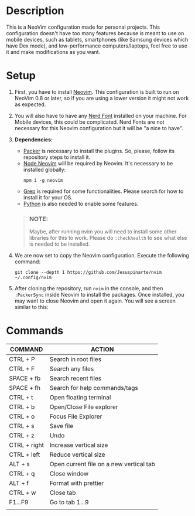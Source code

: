 # Description

This is a NeoVim configuration made for personal projects. This configuration doesn't have too many features because is meant to use on mobile devices, such as tablets, smartphones (like Samsung devices which have Dex mode), and low-performance computers/laptops, feel free to use it and make modifications as you want.

# Setup

1. First, you have to install [Neovim](https://github.com/neovim/neovim/wiki/Installing-Neovim). This configuration is built to run on NeoVim 0.8 or later, so if you are using a lower version it might not work as expected.

2. You will also have to have any [Nerd Font](https://github.com/neovim/neovim/wiki/Installing-Neovim) installed on your machine. For Mobile devices, this could be complicated. Nerd Fonts are not necessary for this Neovim configuration but it will be "a nice to have".

3. **Dependencies:**

   - [Packer](https://github.com/wbthomason/packer.nvim#quickstart) is necessary to install the plugins. So, please, follow its repository steps to install it.
   - [Node Neovim](https://www.google.com/search?q=node+neovim&sxsrf=APwXEddTP43WoQNDgfhQB1iOlG2s4pOQYA%3A1680994508681&ei=zPAxZOmaKc6MwbkPlOm32Ac&ved=0ahUKEwjpsLzEsJv-AhVORjABHZT0DXsQ4dUDCA8&uact=5&oq=node+neovim&gs_lcp=Cgxnd3Mtd2l6LXNlcnAQAzIICAAQgAQQywEyBggAEBYQHjIGCAAQFhAeMgYIABAWEB4yBggAEBYQHjIGCAAQFhAeMgYIABAWEB4yBggAEBYQHjIGCAAQFhAeMgYIABAWEB46CggAEEcQ1gQQsANKBAhBGABQkQRYmwxgrg1oAnABeACAAbIBiAHlB5IBAzAuNpgBAKABAcgBCMABAQ&sclient=gws-wiz-serp) will be required by Neovim. It's necessary to be installed globally:
     ```
     npm i -g neovim
     ```
   - [Grep](https://www.google.com/search?q=grep+install&sxsrf=APwXEdcgjWS5DjJAtBhW-YXJ9EUTD6aYyg%3A1680994608111&ei=MPExZOGzBqmAkvQPnuuN-Aw&ved=0ahUKEwjhi_HzsJv-AhUpgIQIHZ51A88Q4dUDCA8&uact=5&oq=grep+install&gs_lcp=Cgxnd3Mtd2l6LXNlcnAQAzIECCMQJzIICAAQgAQQywEyCAgAEIAEEMsBMggIABCABBDLATIICAAQgAQQywEyCAgAEIAEEMsBMggIABCABBDLATIICAAQgAQQywEyCAgAEIAEEMsBMggIABCABBDLAToHCCMQsAMQJzoKCAAQRxDWBBCwAzoKCAAQigUQsAMQQzoHCAAQigUQQzoKCAAQgAQQFBCHAjoFCAAQgARKBAhBGABQiQFYrQhgswloAXABeACAAa0BiAH6CJIBAzAuN5gBAKABAcgBCsABAQ&sclient=gws-wiz-serp) is required for some functionalities. Please search for how to install it for your OS.
   - [Python](https://www.python.org/downloads/) is also needed to enable some features.

   > ### **NOTE:**
   >
   > Maybe, after running nvim you will need to install some other libraries for this to work. Please do `:checkhealth` to see what else is needed to be installed.

4. We are now set to copy the Neovim configuration. Execute the following command:

    ```
    git clone --depth 1 https://github.com/Jesuspinarte/nvim ~/.config/nvim
    ```

5. After cloning the repository, run `nvim` in the console, and then `:PackerSync` inside Neovim to install the packages. Once installed, you may want to close Neovim and open it again. You will see a screen similar to this:

# Commands

| **COMMAND**  | **ACTION**                              |
| ------------ | --------------------------------------- |
| CTRL + P     | Search in root files                    |
| CTRL + F     | Search any files                        |
| SPACE + fb   | Search recent files                     |
| SPACE + fh   | Search for help commands/tags           |
| CTRL + t     | Open floating terminal                  |
| CTRL + b     | Open/Close File explorer                |
| CTRL + o     | Focus File Explorer                     |
| CTRL + s     | Save file                               |
| CTRL + z     | Undo                                    |
| CTRL + right | Increase vertical size                  |
| CTRL + left  | Reduce vertical size                    |
| ALT + s      | Open current file on a new vertical tab |
| CTRL + q     | Close window                            |
| ALT + f      | Format with prettier                    |
| CTRL + w     | Close tab                               |
| F1...F9      | Go to tab 1...9                         |
|                                                        |

